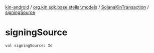 [kin-android](../../index.md) / [org.kin.sdk.base.stellar.models](../index.md) / [SolanaKinTransaction](index.md) / [signingSource](./signing-source.md)

# signingSource

`val signingSource: Id`
